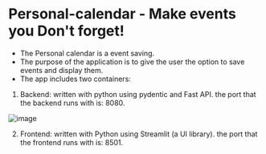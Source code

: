 # Personal-calendar - Make events you Don't forget!

* The Personal calendar is a event saving.
* The purpose of the application is to give the user the option to save events and display them.
* The app includes two containers:
1. Backend: written with python using pydentic and Fast API. the port that the backend runs with is: 8080.

![image](https://user-images.githubusercontent.com/58915223/217578761-b2e2e545-03c3-40aa-9290-0af182d7f0ec.png)

2. Frontend: written with Python using Streamlit (a UI library). the port that the frontend runs with is: 8501.


